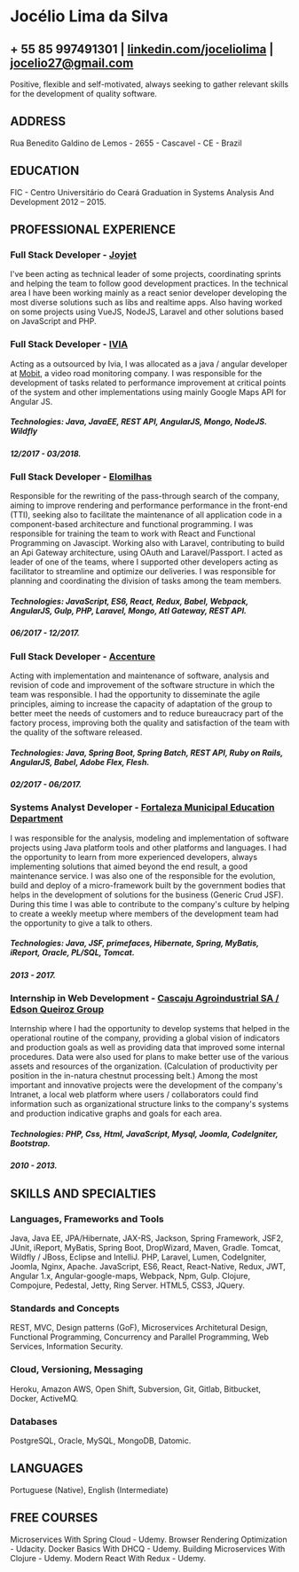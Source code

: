 # Jocélio Lima da Silva
## + 55 85 997491301 | [linkedin.com/joceliolima](linkedin.com/joceliolima) | jocelio27@gmail.com
Positive, flexible and self-motivated, always seeking to gather relevant skills for the development of quality software.
## ADDRESS
Rua Benedito Galdino de Lemos - 2655 - Cascavel - CE - Brazil
## EDUCATION
FIC - Centro Universitário do Ceará
Graduation in Systems Analysis And Development
2012 – 2015.
## PROFESSIONAL EXPERIENCE
### Full Stack Developer - [Joyjet](https://joyjet.com/en/)
I've been acting as technical leader of some projects, coordinating sprints and helping the team to follow good development practices. In the technical area I have been working mainly as a react senior developer developing the most diverse solutions such as libs and realtime apps. Also having worked on some projects using VueJS, NodeJS, Laravel and other solutions based on JavaScript and PHP.
### Full Stack Developer - [IVIA](http://www.ivia.com.br/)
Acting as a outsourced by Ivia, I was allocated as a java / angular developer at [Mobit](http://www.mobitbrasil.com.br/), a video road monitoring company. I was responsible for the development of tasks related to performance improvement at critical points of the system and other implementations using mainly Google Maps API for Angular JS.
#####  Technologies: Java, JavaEE, REST API, AngularJS, Mongo, NodeJS. Wildfly
#####  12/2017 - 03/2018.
### Full Stack Developer - [Elomilhas](http://elomilhas.com.br/)
Responsible for the rewriting of the pass-through search of the company, aiming to improve rendering and performance performance in the front-end (TTI), seeking also to facilitate the maintenance of all application code in a component-based architecture and functional programming. I was responsible for training the team to work with React and Functional Programming on Javascipt.
Working also with Laravel, contributing to build an Api Gateway architecture, using OAuth and Laravel/Passport.
I acted as leader of one of the teams, where I supported other developers acting as facilitator to streamline and optimize our deliveries. I was responsible for planning and coordinating the division of tasks among the team members.
##### Technologies: JavaScript, ES6, React, Redux, Babel, Webpack, AngularJS, Gulp, PHP, Laravel, Mongo, AtI Gateway, REST API.
##### 06/2017 - 12/2017.
### Full Stack Developer - [Accenture](https://www.accenture.com/)
Acting with implementation and maintenance of software, analysis and revision of code and improvement of the software structure in which the team was responsible. I had the opportunity to disseminate the agile principles, aiming to increase the capacity of adaptation of the group to better meet the needs of customers and to reduce bureaucracy part of the factory process, improving both the quality and satisfaction of the team with the quality of the software released.
##### Technologies: Java, Spring Boot, Spring Batch, REST API, Ruby on Rails, AngularJS, Babel, Adobe Flex, Flesh.
##### 02/2017 - 06/2017.
### Systems Analyst Developer - [Fortaleza Municipal Education Department](http://educacao.fortaleza.ce.gov.br/)
I was responsible for the analysis, modeling and implementation of software projects using Java platform tools and other platforms and languages. I had the opportunity to learn from more experienced developers, always implementing solutions that aimed beyond the end result, a good maintenance service. I was also one of the responsible for the evolution, build and deploy of a micro-framework built by the government bodies that helps in the development of solutions for the business (Generic Crud JSF). During this time I was able to contribute to the company's culture by helping to create a weekly meetup where members of the development team had the opportunity to give a talk to others.
##### Technologies: Java, JSF, primefaces, Hibernate, Spring, MyBatis, iReport, Oracle, PL/SQL, Tomcat.
##### 2013 - 2017.
### Internship in Web Development - [Cascaju Agroindustrial SA / Edson Queiroz Group](http://www.edsonqueiroz.com.br/)
Internship where I had the opportunity to develop systems that helped in the operational routine of the company, providing a global vision of indicators and production goals as well as providing data that improved some internal procedures. Data were also used for plans to make better use of the various assets and resources of the organization. (Calculation of productivity per position in the in-natura chestnut processing belt.)
Among the most important and innovative projects were the development of the company's Intranet, a local web platform where users / collaborators could find information such as organizational structure links to the company's systems and production indicative graphs and goals for each area.
##### Technologies: PHP, Css, Html, JavaScript, Mysql, Joomla, CodeIgniter, Bootstrap.
##### 2010 - 2013.
## SKILLS AND SPECIALTIES
### Languages, Frameworks and Tools
Java, Java EE, JPA/Hibernate, JAX-RS, Jackson, Spring Framework, JSF2, JUnit, iReport, MyBatis, Spring Boot, DropWizard, Maven, Gradle.
Tomcat, Wildfly / JBoss, Eclipse and IntelliJ.
PHP, Laravel, Lumen, CodeIgniter, Joomla, Nginx, Apache.
JavaScript, ES6, React, React-Native, Redux, JWT, Angular 1.x, Angular-google-maps, Webpack, Npm, Gulp.
Clojure, Compojure, Pedestal, Jetty, Ring Server.
HTML5, CSS3, JQuery.
### Standards and Concepts
REST, MVC, Design patterns (GoF), Microservices Architetural Design, Functional Programming, Concurrency and Parallel Programming, Web Services, Information Security.
### Cloud, Versioning, Messaging
Heroku, Amazon AWS, Open Shift, Subversion, Git, Gitlab, Bitbucket, Docker, ActiveMQ.
### Databases
PostgreSQL, Oracle, MySQL, MongoDB, Datomic.
## LANGUAGES
Portuguese (Native), English (Intermediate)
## FREE COURSES
Microservices With Spring Cloud - Udemy.
Browser Rendering Optimization - Udacity.
Docker Basics With DHCQ - Udemy.
Building Microservices With Clojure - Udemy.
Modern React With Redux - Udemy.
